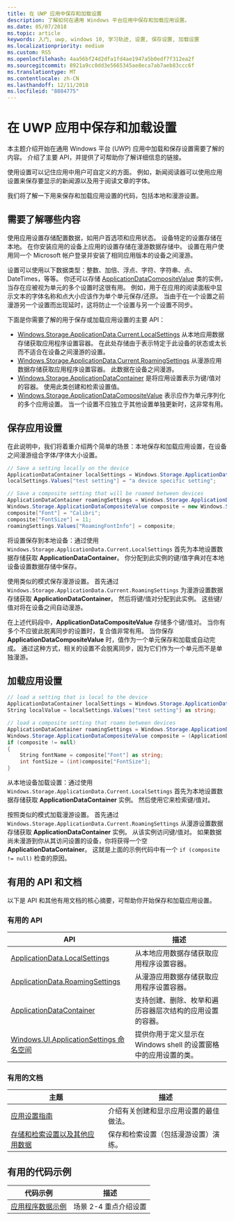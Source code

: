 ```yaml
---
title: 在 UWP 应用中保存和加载设置
description: 了解如何在通用 Windows 平台应用中保存和加载应用设置。
ms.date: 05/07/2018
ms.topic: article
keywords: 入门, uwp, windows 10, 学习轨迹, 设置, 保存设置, 加载设置
ms.localizationpriority: medium
ms.custom: RS5
ms.openlocfilehash: 4aa56bf24d2dfa1fd4ae1947a5b0edf7f312ea2f
ms.sourcegitcommit: 8921a9cc0dd3e5665345ae8eca7ab7aeb83ccc6f
ms.translationtype: MT
ms.contentlocale: zh-CN
ms.lasthandoff: 12/11/2018
ms.locfileid: "8884775"
---
```

# <a name="save-and-load-settings-in-a-uwp-app"></a>在 UWP 应用中保存和加载设置

本主题介绍开始在通用 Windows 平台 (UWP) 应用中加载和保存设置需要了解的内容。 介绍了主要 API，并提供了可帮助你了解详细信息的链接。

使用设置可以记住应用中用户可自定义的方面。 例如，新闻阅读器可以使用应用设置来保存要显示的新闻源以及用于阅读文章的字体。

我们将了解一下用来保存和加载应用设置的代码，包括本地和漫游设置。

## <a name="what-do-you-need-to-know"></a>需要了解哪些内容

使用应用设置存储配置数据，如用户首选项和应用状态。  设备特定的设置存储在本地。 在你安装应用的设备上应用的设置存储在漫游数据存储中。 设置在用户使用同一个 Microsoft 帐户登录并安装了相同应用版本的设备之间漫游。

设置可以使用以下数据类型：整数、加倍、浮点、字符、字符串、点、DateTimes，等等。 你还可以存储 [ApplicationDataCompositeValue](https://docs.microsoft.com/uwp/api/Windows.Storage.ApplicationDataCompositeValue) 类的实例，当存在应被视为单元的多个设置时这很有用。 例如，用于在应用的阅读面板中显示文本的字体名称和点大小应该作为单个单元保存/还原。 当由于在一个设置之前漫游另一个设置而出现延时，这将防止一个设置与另一个设置不同步。

下面是你需要了解的用于保存或加载应用设置的主要 API：

- [Windows.Storage.ApplicationData.Current.LocalSettings](https://docs.microsoft.com/uwp/api/Windows.Storage.ApplicationData#Windows_Storage_ApplicationData_LocalSettings) 从本地应用数据存储获取应用程序设置容器。 在此处存储由于表示特定于此设备的状态或太长而不适合在设备之间漫游的设置。
- [Windows.Storage.ApplicationData.Current.RoamingSettings](https://docs.microsoft.com/uwp/api/windows.storage.applicationdata.roamingsettings#Windows_Storage_ApplicationData_RoamingSettings) 从漫游应用数据存储获取应用程序设置容器。 此数据在设备之间漫游。
- [Windows.Storage.ApplicationDataContainer](https://docs.microsoft.com/uwp/api/windows.storage.applicationdatacontainer) 是将应用设置表示为键/值对的容器。 使用此类创建和检索设置值。
- [Windows.Storage.ApplicationDataCompositeValue](https://docs.microsoft.com/uwp/api/Windows.Storage.ApplicationDataCompositeValue) 表示应作为单元序列化的多个应用设置。 当一个设置不应独立于其他设置单独更新时，这非常有用。

## <a name="save-app-settings"></a>保存应用设置

在此说明中，我们将着重介绍两个简单的场景：本地保存和加载应用设置，在设备之间漫游组合字体/字体大小设置。

 ```csharp
// Save a setting locally on the device
ApplicationDataContainer localSettings = Windows.Storage.ApplicationData.Current.LocalSettings;
localSettings.Values["test setting"] = "a device specific setting";

// Save a composite setting that will be roamed between devices
ApplicationDataContainer roamingSettings = Windows.Storage.ApplicationData.Current.RoamingSettings;
Windows.Storage.ApplicationDataCompositeValue composite = new Windows.Storage.ApplicationDataCompositeValue();
composite["Font"] = "Calibri";
composite["FontSize"] = 11;
roamingSettings.Values["RoamingFontInfo"] = composite;
 ```

将设置保存到本地设备：通过使用  `Windows.Storage.ApplicationData.Current.LocalSettings` 首先为本地设置数据存储获取 **ApplicationDataContainer**。 你分配到此实例的键/值字典对在本地设备设置数据存储中保存。

使用类似的模式保存漫游设置。 首先通过 `Windows.Storage.ApplicationData.Current.RoamingSettings` 为漫游设置数据存储获取 **ApplicationDataContainer**。 然后将键/值对分配到此实例。  这些键/值对将在设备之间自动漫游。

在上述代码段中，**ApplicationDataCompositeValue** 存储多个键/值对。 当你有多个不应彼此脱离同步的设置时，复合值非常有用。 当你保存 **ApplicationDataCompositeValue** 时，值作为一个单元保存和加载或自动完成。 通过这种方式，相关的设置不会脱离同步，因为它们作为一个单元而不是单独漫游。

## <a name="load-app-settings"></a>加载应用设置

```csharp
// load a setting that is local to the device
ApplicationDataContainer localSettings = Windows.Storage.ApplicationData.Current.LocalSettings;
String localValue = localSettings.Values["test setting"] as string;

// load a composite setting that roams between devices
ApplicationDataContainer roamingSettings = Windows.Storage.ApplicationData.Current.RoamingSettings;
Windows.Storage.ApplicationDataCompositeValue composite = (ApplicationDataCompositeValue)roamingSettings.Values["RoamingFontInfo"];
if (composite != null)
{
    String fontName = composite["Font"] as string;
    int fontSize = (int)composite["FontSize"];
}
```

从本地设备加载设置：通过使用  `Windows.Storage.ApplicationData.Current.LocalSettings` 首先为本地设置数据存储获取 **ApplicationDataContainer** 实例。 然后使用它来检索键/值对。

按照类似的模式加载漫游设置。 首先通过 `Windows.Storage.ApplicationData.Current.RoamingSettings` 从漫游设置数据存储获取 **ApplicationDataContainer** 实例。 从该实例访问键/值对。 如果数据尚未漫游到你从其访问设置的设备，你将获得一个空 **ApplicationDataContainer**。 这就是上面的示例代码中有一个 `if (composite != null)` 检查的原因。

## <a name="useful-apis-and-docs"></a>有用的 API 和文档

以下是 API 和其他有用文档的核心摘要，可帮助你开始保存和加载应用设置。

### <a name="useful-apis"></a>有用的 API

| API | 描述 |
|------|---------------|
| [ApplicationData.LocalSettings](https://msdn.microsoft.com/library/windows/apps/windows.storage.applicationdata.temporaryfolder) | 从本地应用数据存储获取应用程序设置容器。 |
| [ApplicationData.RoamingSettings](https://docs.microsoft.com/uwp/api/windows.storage.applicationdata.roamingsettings) | 从漫游应用数据存储获取应用程序设置容器。 |
| [ApplicationDataContainer](https://docs.microsoft.com/uwp/api/windows.storage.applicationdatacontainer) | 支持创建、删除、枚举和遍历容器层次结构的应用设置的容器。 |
| [Windows.UI.ApplicationSettings 命名空间](https://docs.microsoft.com/uwp/api/windows.ui.applicationsettings) | 提供你用于定义显示在 Windows shell 的设置窗格中的应用设置的类。 |

### <a name="useful-docs"></a>有用的文档

| 主题 | 描述 |
|-------|----------------|
| [应用设置指南](https://docs.microsoft.com/windows/uwp/design/app-settings/guidelines-for-app-settings) | 介绍有关创建和显示应用设置的最佳做法。 |
| [存储和检索设置以及其他应用数据](https://docs.microsoft.com/windows/uwp/design/app-settings/store-and-retrieve-app-data#create-and-read-a-local-file) | 保存和检索设置（包括漫游设置）演练。 |

## <a name="useful-code-samples"></a>有用的代码示例

| 代码示例 | 描述 |
|-----------------|---------------|
| [应用程序数据示例](https://github.com/Microsoft/Windows-universal-samples/tree/master/Samples/ApplicationData) | 场景 2-4 重点介绍设置 |
